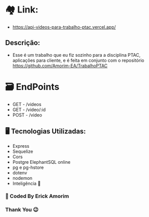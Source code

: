 # 🏘️ Link: 
- https://api-videos-para-trabalho-ptac.vercel.app/

## Descrição:
- Esse é um trabalho que eu fiz sozinho para a disciplina PTAC, aplicações para cliente, e é feita em conjunto com o repositório https://github.com/Amorim-EA/TrabalhoPTAC

# 🗃️ EndPoints
- GET - /videos
- GET - /video/:id
- POST - /video

## 🖥️ Tecnologias Utilizadas:
- Express
- Sequelize
- Cors
- Postgre ElephantSQL online
- pg e pg-hstore
- dotenv
- nodemon
- Inteligência 🧠

### 🧔 Coded By Erick Amorim
### Thank You 😉
